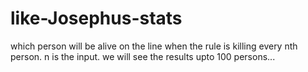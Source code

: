 # like-Josephus-stats
which person will be alive on the line when the rule is killing every nth person. n is the input. 
we will see the results upto 100 persons...
